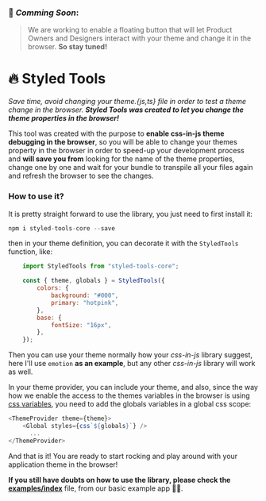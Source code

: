 ### 🚀 _Comming Soon_:

>We are working to enable a floating button that will let Product Owners and Designers interact with your theme and change it in the browser. **So stay tuned!**

# 🔥 Styled Tools

*Save time, avoid changing your theme.{js,ts} file in order to test a theme change in the browser. **_Styled Tools was created to let you change the theme properties in the browser!_***

This tool was created with the purpose to **enable css-in-js theme debugging in the browser**, so you will be able to change your themes property in the browser in order to speed-up your development process and **will save you from** looking for the name of the theme properties, change one by one and wait for your bundle to transpile all your files again and refresh the browser to see the changes.

### How to use it?

It is pretty straight forward to use the library, you just need to first install it:

```js
npm i styled-tools-core --save
```

then in your theme definition, you can decorate it with the `StyledTools` function, like:

```js
    import StyledTools from "styled-tools-core";

    const { theme, globals } = StyledTools({
        colors: {
            background: "#000",
            primary: "hotpink",
        },
        base: {
            fontSize: "16px",
        },
    });
```

Then you can use your theme normally how your _css-in-js_ library suggest, here I'll use `emotion` **as an example**, but any other _css-in-js_ library will work as well.

In your theme provider, you can include your theme, and also, since the way how we enable the access to the themes variables in the browser is using [css variables](https://developer.mozilla.org/en-US/docs/Web/CSS/Using_CSS_custom_properties), you need to add the globals variables in a global css scope:

```js
<ThemeProvider theme={theme}>
    <Global styles={css`${globals}`} />
      ...
</ThemeProvider>
```

And that is it! You are ready to start rocking and play around with your application theme in the browser!

**If you still have doubts on how to use the library, please check the [examples/index](https://github.com/clovisdasilvaneto/styled-tools/blob/main/examples/basic/src/index.js)** file, from our basic example app 🙂🙃.